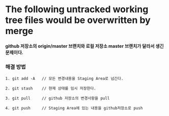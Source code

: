 # The following untracked working tree files would be overwritten by merge

#### github 저장소의 origin/master 브랜치와 로컬 저장소 master 브랜치가 달라서 생긴 문제이다.

### 해결 방법

```
1. git add -A   // 모든 변경내용을 Staging Area로 넘긴다. 
```

```
2. git stash 	// 현재 상태를 임시 저장한다.
```

```
3. git pull     // github 저장소의 변경사항을 pull
```

```
4. git push     // Staging Area에 있는 내용을 github저장소로 push
```